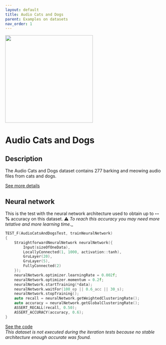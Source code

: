 ```yaml
---
layout: default
title: Audio Cats and Dogs
parent: Examples on datasets
nav_order: 1
---
```


<p >
    <img src="{{site.baseurl}}/assets/images/examples/cat_and_dog.jpg" att="cat and dog" width="280px" class="center"/>
</p>

# Audio Cats and Dogs

## Description

The Audio Cats and Dogs dataset contains 277 barking and meowing audio files from cats and dogs.

[See more details](https://www.kaggle.com/mmoreaux/audio-cats-and-dogs)

## Neural network 

This is the test with the neural network architecture used to obtain up to **--%** accuracy on this dataset.
:warning: _To reach this accuracy you may need more tetative and more learning time.__


```cpp
TEST_F(AudioCatsAndDogsTest, trainNeuralNetwork)
{
    StraightforwardNeuralNetwork neuralNetwork({
        Input(sizeOfOneData),
        LocallyConnected(1, 1000, activation::tanh),
        GruLayer(20),
        GruLayer(5),
        FullyConnected(2)
    });
    neuralNetwork.optimizer.learningRate = 0.002f;
    neuralNetwork.optimizer.momentum = 0.2f;
    neuralNetwork.startTraining(*data);
    neuralNetwork.waitFor(100_ep || 0.6_acc || 30_s);
    neuralNetwork.stopTraining();
    auto recall = neuralNetwork.getWeightedClusteringRate();
    auto accuracy = neuralNetwork.getGlobalClusteringRate();
    ASSERT_RECALL(recall, 0.50);
    ASSERT_ACCURACY(accuracy, 0.6);
}
```
[See the code](https://github.com/MatthieuHernandez/StraightforwardNeuralNetwork/blob/master/tests/dataset_tests/audio-cats-and-dogs/AudioCatsAndDogsTest.cpp)
<br>
_This dataset is not executed during the iteration tests because no stable architecture enough accurate was found._